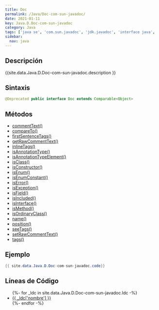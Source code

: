 ```yaml
---
title: Doc
permalink: /Java/Doc-com-sun-javadoc/
date: 2021-01-11
key: Java.D.Doc-com-sun-javadoc
category: Java
tags: ['java se', 'com.sun.javadoc', 'jdk.javadoc', 'interface java', 'Java 1.2']
sidebar: 
  nav: java
---
```


## Descripción
{{site.data.Java.D.Doc-com-sun-javadoc.description }}

## Sintaxis
~~~java
@Deprecated public interface Doc extends Comparable<Object>
~~~

## Métodos
* [commentText()](/Java/Doc-com-sun-javadoc/commentText/)
* [compareTo()](/Java/Doc-com-sun-javadoc/compareTo/)
* [firstSentenceTags()](/Java/Doc-com-sun-javadoc/firstSentenceTags/)
* [getRawCommentText()](/Java/Doc-com-sun-javadoc/getRawCommentText/)
* [inlineTags()](/Java/Doc-com-sun-javadoc/inlineTags/)
* [isAnnotationType()](/Java/Doc-com-sun-javadoc/isAnnotationType/)
* [isAnnotationTypeElement()](/Java/Doc-com-sun-javadoc/isAnnotationTypeElement/)
* [isClass()](/Java/Doc-com-sun-javadoc/isClass/)
* [isConstructor()](/Java/Doc-com-sun-javadoc/isConstructor/)
* [isEnum()](/Java/Doc-com-sun-javadoc/isEnum/)
* [isEnumConstant()](/Java/Doc-com-sun-javadoc/isEnumConstant/)
* [isError()](/Java/Doc-com-sun-javadoc/isError/)
* [isException()](/Java/Doc-com-sun-javadoc/isException/)
* [isField()](/Java/Doc-com-sun-javadoc/isField/)
* [isIncluded()](/Java/Doc-com-sun-javadoc/isIncluded/)
* [isInterface()](/Java/Doc-com-sun-javadoc/isInterface/)
* [isMethod()](/Java/Doc-com-sun-javadoc/isMethod/)
* [isOrdinaryClass()](/Java/Doc-com-sun-javadoc/isOrdinaryClass/)
* [name()](/Java/Doc-com-sun-javadoc/name/)
* [position()](/Java/Doc-com-sun-javadoc/position/)
* [seeTags()](/Java/Doc-com-sun-javadoc/seeTags/)
* [setRawCommentText()](/Java/Doc-com-sun-javadoc/setRawCommentText/)
* [tags()](/Java/Doc-com-sun-javadoc/tags/)

## Ejemplo
~~~java
{{ site.data.Java.D.Doc-com-sun-javadoc.code}}
~~~

## Líneas de Código
<ul>
{%- for _ldc in site.data.Java.D.Doc-com-sun-javadoc.ldc -%}
   <li>
       <a href="{{_ldc['url'] }}">{{ _ldc['nombre'] }}</a>
   </li>
{%- endfor -%}
</ul>
